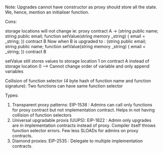 Note: Upgrades cannot have constructor as proxy should store all the state. We, hence, mention an initialiser function. 

Cons:

storage locations will not change ie: proxy contract A -> (string public name; string public email; function setValue(string memory _string) { email = _string; }) contract B
Now when B is upgraded to : (string public email; string public name; function setValue(string memory _string) { email = _string; }) contract B

setValue still stores values to storage location 1 on contract A instead of storage location 0 --> Cannot change order of variable and only append variables

Collision of function selector (4 byte hash of function name and function signature):
Two functions can have same function selector

Types:

1. Transparent proxy patterns: EIP-1538 : Admins can call only functions for proxy contract but not implementation contract. Helps in not having collision of function selectors
2. Universal upgradable proxis (UUPS): EIP-1822 : Admin only upgrades are in implementation contracts instead of proxy. Compiler itself throws function selector errors. Few less SLOADs for admins on proxy contracts.
3. Diamond proxies: EIP-2535 : Delegate to multiple implementation contracts.
